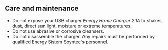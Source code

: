 ## Care and maintenance

- Do not expose your USB charger *Energy Home Charger 2.1A* to shakes, dust, direct sun light, moisture or
extreme temperatures.
- Do not use abrasive or corrosive cleansers.
- Do not disassemble the charger. Any repairs must be performed by qualified Energy Sistem
Soyntec's personnel.
